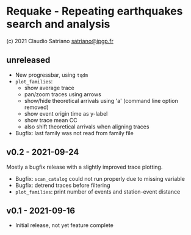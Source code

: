 # Requake - Repeating earthquakes search and analysis
(c) 2021 Claudio Satriano <satriano@ipgp.fr>

## unreleased
  - New progressbar, using `tqdm`
  - `plot_families`:
    - show average trace
    - pan/zoom traces using arrows
    - show/hide theoretical arrivals using 'a' (command line option removed)
    - show event origin time as y-label
    - show trace mean CC
    - also shift theoretical arrivals when aligning traces
  - Bugfix: last family was not read from family file

## v0.2 - 2021-09-24
Mostly a bugfix release with a slightly improved trace plotting.

  - Bugfix: `scan_catalog` could not run properly due to missing variable
  - Bugfix: detrend traces before filtering
  - `plot_families`: print number of events and station-event distance

## v0.1 - 2021-09-16
  - Initial release, not yet feature complete
